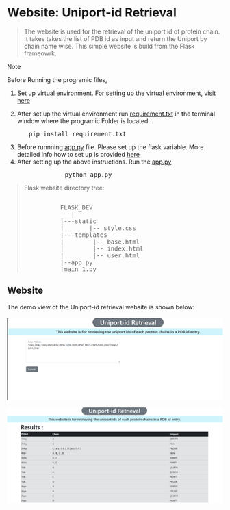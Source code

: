 # Website: Uniport-id Retrieval 
> The website is used for the retrieval of the uniport id of protein chain. It takes takes the list of PDB id as input and return the Uniport by chain name wise. This simple website is build from the Flask frameowrk.

> [!NOTE]
>Before Running the programic files, <br>
 1. Set up virtual environment. For setting up the virtual environment, visit [here](https://packaging.python.org/en/latest/guides/installing-using-pip-and-virtual-environments/)
   
 2. After set up the virtual environment run [requirement.txt](requirement.txt) in the terminal window where the programic Folder is located.
   <pre>      pip install requirement.txt</pre>
 3. Before runnning [app.py](app.py) file. Please set up the flask variable. More detailed info how to set up is provided [here](https://flask.palletsprojects.com/en/1.1.x/config/)
 4. After setting up the above instructions. Run the [app.py](app.py) 
   <pre>                python app.py</pre>

> Flask website directory tree:
> <pre> 
>           FLASK_DEV
>           ___|
>           |---static
>           |       |-- style.css
>           |---templates
>           |        |-- base.html
>           |        |-- index.html
>           |        |-- user.html
>           |--app.py
>           |main_1.py </pre>
>
## Website
The demo view of the Uniport-id retrieval  website is shown below:<br>
<br>
![website home page](entry.png)<br>

![reult](unport.png)
